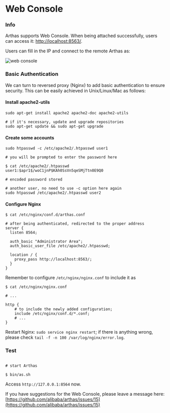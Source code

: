 Web Console
===========

### Info

Arthas supports Web Console. When being attached successfully, users can access it: [http://localhost:8563/](http://localhost:8563/).

Users can fill in the IP and connect to the remote Arthas as:

![web console](_static/web-console-local.png)

### Basic Authentication 

We can turn to reversed proxy (Nginx) to add basic authentication to ensure security. This can be easily achieved in Unix/Linux/Mac as follows:

#### Install apache2-utils

```
sudo apt-get install apache2 apache2-doc apache2-utils

# if it's necessary, update and upgrade repositories
sudo apt-get update && sudo apt-get upgrade
```

#### Create some accounts

```
sudo htpasswd -c /etc/apache2/.htpasswd user1

# you will be prompted to enter the password here

$ cat /etc/apache2/.htpasswd
user1:$apr1$/woC1jnP$KAh0SsVn5qeSMjTtn0E9Q0

# encoded password stored

# another user, no need to use -c option here again
sudo htpasswd /etc/apache2/.htpasswd user2
```

#### Configure Nginx

```
$ cat /etc/nginx/conf.d/arthas.conf 

# after being authenticated, redirected to the proper address
server {
  listen 8564;

  auth_basic "Administrator Area";
  auth_basic_user_file /etc/apache2/.htpasswd;

  location / {
    proxy_pass http://localhost:8563/;
  }
}
```

Remember to configure `/etc/nginx/nginx.conf` to include it as

```
$ cat /etc/nginx/nginx.conf 

# ...

http {
    # to include the newly added configuration;
    include /etc/nginx/conf.d/*.conf;
    # ...
}

```

Restart Nginx: `sudo service nginx restart`; if there is anything wrong, please check `tail -f -n 100 /var/log/nginx/error.log`.

### Test

```

# start Arthas

$ bin/as.sh
```

Access `http://127.0.0.1:8564` now. 

If you have suggestions for the Web Console, please leave a message here: [https://github.com/alibaba/arthas/issues/15](https://github.com/alibaba/arthas/issues/15)
